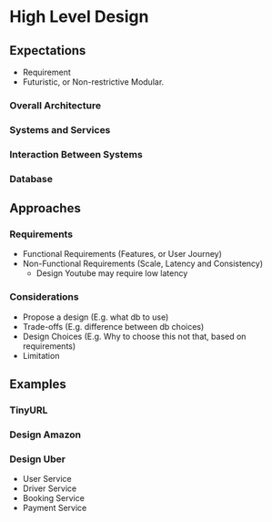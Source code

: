 # High Level Design
## Expectations
- Requirement
- Futuristic, or Non-restrictive Modular.
### Overall Architecture
### Systems and Services
### Interaction Between Systems
### Database

## Approaches
### Requirements
- Functional Requirements (Features, or User Journey)
- Non-Functional Requirements (Scale, Latency and Consistency)
    - Design Youtube may require low latency
### Considerations
- Propose a design (E.g. what db to use)
- Trade-offs (E.g. difference between db choices)
- Design Choices (E.g. Why to choose this not that, based on requirements)
- Limitation

## Examples

### TinyURL

### Design Amazon

### Design Uber
- User Service
- Driver Service
- Booking Service
- Payment Service
